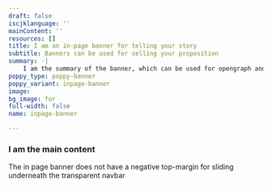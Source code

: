 ```yaml
---
draft: false
iscjklanguage: ''
mainContent: ''
resources: []
title: I am an in-page banner for telling your story
subtitle: Banners can be used for selling your proposition
summary: -|
    I am the summary of the banner, which can be used for opengraph and SEO descriptions
poppy_type: poppy-banner
poppy_variant: inpage-banner
image:
bg_image: for
full-width: false
name: inpage-banner

---
```

### I am the main content

The in page banner does not have a negative top-margin for sliding underneath the transparent navbar
